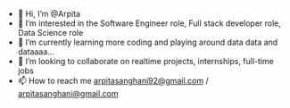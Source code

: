 - 👋 Hi, I’m @Arpita
- 👀 I’m interested in the Software Engineer role, Full stack developer role, Data Science role
- 🌱 I’m currently learning more coding and playing around data data and dataaaa...
- 💞️ I’m looking to collaborate on realtime  projects, internships, full-time jobs
- 📫 How to reach me arpitasanghani92@gmail.com / arpitasanghani@gmail.com

<!---
1410Arpita/1410Arpita is a ✨ special ✨ repository because its `README.md` (this file) appears on your GitHub profile.
You can click the Preview link to take a look at your changes.
--->
